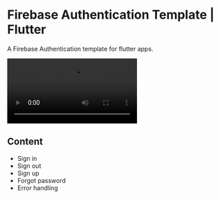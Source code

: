 # Firebase Authentication Template | Flutter

A Firebase Authentication template for flutter apps. 

![alt text](https://github.com/LucasACH/flutter-firebase-auth-template/blob/main/demo_gif.mp4?raw=true)

## Content
 - Sign in
 - Sign out
 - Sign up
 - Forgot password
 - Error handling
